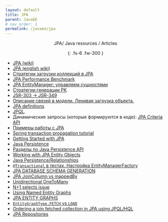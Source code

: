 ```yaml
---
layout: default
title: JPA
parent: JavaEE
# nav_order: 1
permalink: /javaee/jpa
---
```

<div align="center" markdown="1">
JPA/ Java resources / Articles

{: .fs-6 .fw-300 }
</div>

 -  <a href="http://ru.wikipedia.org/wiki/Java_Persistence_API">JPA (wiki)</a> 
 - <a href="https://en.wikipedia.org/wiki/Java_Persistence_API">JPA (english wiki)</a>
 - <a href="https://dou.ua/lenta/articles/jpa-fetch-types/">Стратегии загрузки коллекций в JPA</a>
 -  <a href="http://www.jpab.org/All/All/All.html">JPA Performance Benchmark</a>
 - <a href="https://easyjava.ru/data/jpa/jpa-entitymanager-upravlyaem-sushhnostyami/">JPA EntityManager: управляем сущностями</a>
 -  <a href="http://en.wikibooks.org/wiki/Java_Persistence/Identity_and_Sequencing">Стратегии генерации PK</a>
 -  <a href="http://stackoverflow.com/questions/14730329/jpa-2-0-exception-to-use-javax-validation-package-in-jpa-2-0">JSR-303 -> JSR-349</a>
 -  <a href="https://web.archive.org/web/20170514002949/http://java.devcolibri.com:80/post/15">Описание связей в модели. Ленивая загрузка объекта.</a>
 -  <a href="http://docs.jboss.org/hibernate/entitymanager/3.6/reference/en/html/architecture.html#d0e61">JPA definitions</a>
 -  <a href="http://ru.wikipedia.org/wiki/Java_Persistence_Query_Language">JPQL</a>.
 -  Динамические запросы (которые формируются в коде): <a href="http://www.objectdb.com/java/jpa/query/criteria">JPA Criteria API</a>
 - <a href="https://easyjava.ru/tag/jpa/">Примеры работы с JPA</a>
 - <a href="http://www.byteslounge.com/tutorials/spring-transaction-propagation-tutorial">Spring transaction propagation tutorial</a>
 - <a href="https://dzone.com/refcardz/getting-started-with-jpa">Getting Started with JPA</a>
 - <a href="http://en.wikibooks.org/wiki/Java_Persistence">Java Persistence</a>
 - <a href="https://easyjava.ru/category/data/jpa/">Разделы по Java Persistence API</a>
 - <a href="http://www.objectdb.com/java/jpa/persistence/managed#Entity_Object_Life_Cycle">Working with JPA Entity Objects</a>
 - <a href="https://en.wikibooks.org/wiki/Java_Persistence/Relationships">Java Persistence/Relationships</a>
 -  <a href="http://habrahabr.ru/post/232381/">`@Transactional` в тестах. Настройка EntityManagerFactory</a>
 - <a href="http://www.radcortez.com/jpa-database-schema-generation/">JPA DATABASE SCHEMA GENERATION</a>
 -  <a href="http://stackoverflow.com/questions/11938253/jpa-joincolumn-vs-mappedby">JPA JoinColumn vs mappedBy</a>
 -  <a href="https://en.wikibooks.org/wiki/Java_Persistence OneToMany#Unidirectional_OneToMany.2C_No_Inverse_ManyToOne.2C_No_Join_Table_.28JPA_2.x_ONLY.29">Unidirectional OneToMany</a>
 - <a href="http://stackoverflow.com/questions/97197/what-is-the-n1-selects-issue">N+1 selects issue</a>
 - <a href="https://docs.oracle.com/javaee/7/tutorial/persistence-entitygraphs002.htm">Using Named Entity Graphs</a>
 - [JPA ENTITY GRAPHS](http://www.radcortez.com/jpa-entity-graphs/)
 - [`EntityGraphType.FETCH` vs `LOAD`](http://stackoverflow.com/questions/31978011/what-is-the-diffenece-between-fetch-and-load-for-entity-graph-of-jpa)
 - [Ordering a join fetched collection in JPA using JPQL/HQL](http://stackoverflow.com/questions/5903774/ordering-a-join-fetched-collection-in-jpa-using-jpql-hql)
-  <a href="http://docs.spring.io/spring-data/jpa/docs/current/reference/html/#jpa.repositories">JPA Repositories</a>




